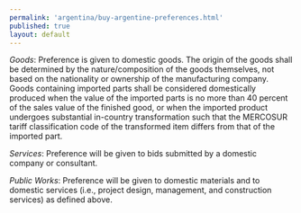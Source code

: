 ```yaml
---
permalink: 'argentina/buy-argentine-preferences.html'
published: true
layout: default
---
```

_Goods_: Preference is given to domestic goods. The origin of the goods shall be determined by the nature/composition of the goods themselves, not based on the nationality or ownership of the manufacturing company. Goods containing imported parts shall be considered domestically produced when the value of the imported parts is no more than 40 percent of the sales value of the finished good, or when the imported product undergoes substantial in-country transformation such that the MERCOSUR tariff classification code of the transformed item differs from that of the imported part.

_Services_: Preference will be given to bids submitted by a domestic company or consultant.

_Public Works_: Preference will be given to domestic materials and to domestic services (i.e., project design, management, and construction services) as defined above.
